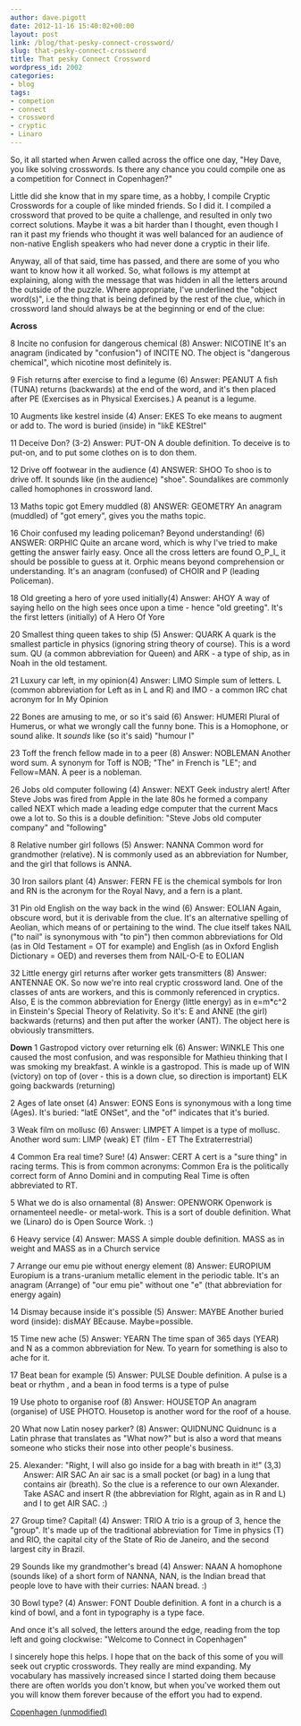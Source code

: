 ```yaml
---
author: dave.pigott
date: 2012-11-16 15:40:02+00:00
layout: post
link: /blog/that-pesky-connect-crossword/
slug: that-pesky-connect-crossword
title: That pesky Connect Crossword
wordpress_id: 2002
categories:
- blog
tags:
- competion
- connect
- crossword
- cryptic
- Linaro
---
```


So, it all started when Arwen called across the office one day, "Hey Dave, you like solving crosswords. Is there any chance you could compile one as a competition for Connect in Copenhagen?"

Little did she know that in my spare time, as a hobby, I compile Cryptic Crosswords for a couple of like minded friends. So I did it. I compiled a crossword that proved to be quite a challenge, and resulted in only two correct solutions. Maybe it was a bit harder than I thought, even though I ran it past my friends who thought it was well balanced for an audience of non-native English speakers who had never done a cryptic in their life.

Anyway, all of that said, time has passed, and there are some of you who want to know how it all worked. So, what follows is my attempt at explaining, along with the message that was hidden in all the letters around the outside of the puzzle. Where appropriate, I've underlined the "object word(s)", i.e the thing that is being defined by the rest of the clue, which in crossword land should always be at the beginning or end of the clue:

**Across**

8  Incite no confusion for dangerous chemical (8)
Answer: NICOTINE
It's an anagram (indicated by "confusion") of INCITE NO. The object is "dangerous chemical", which nicotine most definitely is.

9  Fish returns after exercise to find a legume (6)
Answer: PEANUT
A fish (TUNA) returns (backwards) at the end of the word, and it's then placed after PE (Exercises as in Physical Exercises.) A peanut is a legume.

10  Augments like kestrel inside (4)
Anser: EKES
To eke means to augment or add to. The word is buried (inside) in "likE KEStrel"

11  Deceive Don? (3-2)
Answer: PUT-ON
A double definition. To deceive is to put-on, and to put some clothes on is to don them.

12  Drive off footwear in the audience (4)
ANSWER: SHOO
To shoo is to drive off. It sounds like (in the audience) "shoe". Soundalikes are commonly called homophones in crossword land.

13  Maths topic got Emery muddled (8)
ANSWER: GEOMETRY
An anagram (muddled) of "got emery", gives you  the maths topic.

16 Choir confused my leading policeman? Beyond understanding! (6)
ANSWER: ORPHIC
Quite an arcane word, which is why I've tried to make getting the answer fairly easy. Once all the cross letters are found O_P_I_ it should be possible to guess at it. Orphic means beyond comprehension or understanding. It's an anagram (confused) of CHOIR and P (leading Policeman).

18 Old greeting a hero of yore used initially(4)
Answer: AHOY
A way of saying hello on the high sees once upon a time - hence "old greeting". It's the first letters (initially) of A Hero Of Yore

20  Smallest thing queen takes to ship (5)
Answer: QUARK
A quark is the smallest particle in physics (ignoring string theory of course). This is a word sum. QU (a common abbreviation for Queen) and ARK - a type of ship, as in Noah in the old testament.

21  Luxury car left, in my opinion(4)
Answer: LIMO
Simple sum of letters. L (common abbreviation for Left as in L and R) and IMO - a common IRC chat acronym for In My Opinion

22  Bones are amusing to me, or so it's said (6)
Answer: HUMERI
Plural of Humerus, or what we wrongly call the funny bone. This is  a Homophone, or sound alike. It *sounds* like (so it's said) "humour I"

23  Toff the french fellow made in to a peer (8)
Answer: NOBLEMAN
Another word sum. A synonym for Toff is NOB; "The" in French is "LE";  and Fellow=MAN. A peer is a nobleman.

26 Jobs old computer following (4)
Answer: NEXT
Geek industry alert! After Steve Jobs was fired from Apple in the late 80s he formed a company called NEXT which made a leading edge computer that the current Macs owe a lot to. So this is a double definition: "Steve Jobs old computer company" and "following"

8 Relative number girl follows (5)
Answer: NANNA
Common word for grandmother (relative). N is commonly used as an abbreviation for Number, and the girl that follows is ANNA.

30 Iron sailors plant (4)
Answer: FERN
FE is the chemical symbols for Iron and RN is the acronym for the Royal Navy, and a fern is a plant.

31 Pin old English on the way back in the wind (6)
Answer: EOLIAN
Again, obscure word, but it is derivable from the clue. It's an alternative spelling of Aeolian, which means of or pertaining to the wind. The clue itself takes NAIL ("to nail" is synonymous with "to pin") then common abbreviations for Old (as in Old Testament = OT for example) and English (as in Oxford English Dictionary = OED) and reverses them from NAIL-O-E to EOLIAN

32 Little energy girl returns after worker gets transmitters (8)
Answer: ANTENNAE
OK. So now we're into real cryptic crossword land. One of the classes of ants are workers, and this is commonly referenced in cryptics. Also, E is the common abbreviation for Energy (little energy) as in e=m*c^2 in Einstein's Special Theory of Relativity. So it's: E and ANNE (the girl) backwards (returns) and then put after the worker (ANT). The object here is obviously transmitters.

**Down**
1 Gastropod victory over returning elk (6)
Answer: WINKLE
This one caused the most confusion, and was responsible for Mathieu thinking that I was smoking my breakfast. A winkle is a gastropod. This is made up of WIN (victory) on top of (over - this is a down clue, so direction is important) ELK going backwards (returning)

2 Ages of late onset (4)
Answer: EONS
Eons is synonymous with a long time (Ages). It's buried: "latE ONSet", and the "of" indicates that it's buried.

3 Weak film on mollusc (6)
Answer: LIMPET
A limpet is a type of mollusc. Another word sum: LIMP (weak) ET (film - ET The Extraterrestrial)

4 Common Era real time? Sure! (4)
Answer: CERT
A cert is a "sure thing" in racing terms. This is from common acronyms: Common Era is the politically correct form of Anno Domini and in computing Real Time is often abbreviated to RT.

5 What we do is also ornamental (8)
Answer: OPENWORK
Openwork is ornamenteel needle- or metal-work. This is a sort of double definition. What we (Linaro) do is Open Source Work. :)

6 Heavy service (4)
Answer: MASS
A simple double definition. MASS as in weight and MASS as in a Church service

7 Arrange our emu pie without energy element (8)
Answer: EUROPIUM
Europium is a trans-uranium metallic element in the periodic table. It's an anagram (Arrange) of "our emu pie" without one "e" (that abbreviation for energy again)

14 Dismay because inside it's possible (5)
Answer: MAYBE
Another buried word (inside): disMAY BEcause. Maybe=possible.

15 Time new ache (5)
Answer: YEARN
The time span of 365 days (YEAR) and N as a common abbreviation for New. To yearn for something is also to ache for it.

17 Beat bean for example (5)
Answer: PULSE
Double definition. A pulse is a beat or rhythm , and a bean in food terms is a type of pulse

19 Use photo to organise roof (8)
Answer: HOUSETOP
An anagram (organise) of USE PHOTO. Housetop is another word for the roof of a house.

20 What now Latin nosey parker? (8)
Answer: QUIDNUNC
Quidnunc is a Latin phrase that translates as "What now?" but is also a word that means someone who sticks their nose into other people's business.

25. Alexander: "Right, I will also go inside for a bag with breath in it!" (3,3)
Answer: AIR SAC
An air sac is a small pocket (or bag) in a lung that contains air (breath). So the clue is a reference to our own Alexander. Take ASAC and insert R (the abbreviation for RIght, again as in R and L) and I to get AIR SAC. :)

27 Group time? Capital! (4)
Answer: TRIO
A trio is a group of 3, hence the "group". It's made up of the traditional abbreviation for Time in physics (T) and RIO, the capital city of the State of Rio de Janeiro, and the second largest city in Brazil.

29 Sounds like my grandmother's bread (4)
Answer: NAAN
A homophone (sounds like) of a short form of NANNA, NAN, is the Indian bread that people love to have with their curries: NAAN bread. :)

30 Bowl type? (4)
Answer: FONT
Double definition. A font in a church is a kind of bowl, and a font in typography is a type face.

And once it's all solved, the letters around the edge, reading from the top left and going clockwise:
"Welcome to Connect in Copenhagen"

I sincerely hope this helps. I hope that on the back of this some of you will seek out cryptic crosswords. They really are mind expanding. My vocabulary has massively increased since I started doing them because there are often worlds you don't know, but when you've worked them out you will know them forever because of the effort you had to expend.

[Copenhagen (unmodified)](/assets/downloads/Copenhagen-unmodified.pdf)
